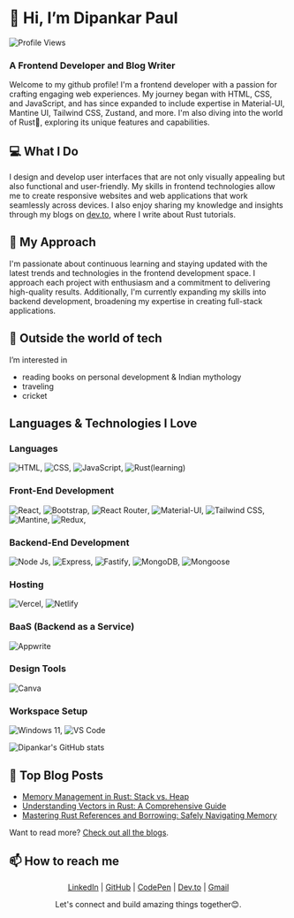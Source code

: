 # 👋 Hi, I’m Dipankar Paul

![Profile Views](https://komarev.com/ghpvc/?username=dipankarpaul2k&style=for-the-badge&base=100)

### A Frontend Developer and Blog Writer

Welcome to my github profile! I'm a frontend developer with a passion for crafting engaging web experiences. My journey began with HTML, CSS, and JavaScript, and has since expanded to include expertise in Material-UI, Mantine UI, Tailwind CSS, Zustand, and more. I'm also diving into the world of Rust🦀, exploring its unique features and capabilities.

## 💻 What I Do

I design and develop user interfaces that are not only visually appealing but also functional and user-friendly. My skills in frontend technologies allow me to create responsive websites and web applications that work seamlessly across devices. I also enjoy sharing my knowledge and insights through my blogs on [dev.to](https://dev.to/dipankarpaul), where I write about Rust tutorials.

## 🚀 My Approach

I'm passionate about continuous learning and staying updated with the latest trends and technologies in the frontend development space. I approach each project with enthusiasm and a commitment to delivering high-quality results. Additionally, I'm currently expanding my skills into backend development, broadening my expertise in creating full-stack applications.

## 👀 Outside the world of tech
I’m interested in
- reading books on personal development & Indian mythology
- traveling
- cricket

## Languages & Technologies I Love

### Languages
![HTML](https://img.shields.io/badge/HTML-E34F26?style=for-the-badge&logo=html5&logoColor=white),
![CSS](https://img.shields.io/badge/CSS-1572B6?style=for-the-badge&logo=css3&logoColor=white),
![JavaScript](https://img.shields.io/badge/JavaScript-323330?style=for-the-badge&logo=JavaScript&logoColor=white),
![Rust(learning)](https://img.shields.io/badge/Rust-F3633D?style=for-the-badge&logo=Rust&logoColor=white)

### Front-End Development
![React](https://img.shields.io/badge/React-20232A?style=for-the-badge&logo=React&logoColor=white),
![Bootstrap](https://img.shields.io/badge/Bootstrap-563D7C?style=for-the-badge&logo=Bootstrap&logoColor=white),
![React Router](https://img.shields.io/badge/React_Router-CA4245?style=for-the-badge&logo=React-Router&logoColor=white),
![Material-UI](https://img.shields.io/badge/Material_UI-007ACC?style=for-the-badge&logo=Mui&logoColor=white),
![Tailwind CSS](https://img.shields.io/badge/Tailwind-007ACC?style=for-the-badge&logo=Tailwind-Css&logoColor=white),
![Mantine](https://img.shields.io/badge/Mantine-339AF0.svg?style=for-the-badge&logo=Mantine&logoColor=white),
![Redux](https://img.shields.io/badge/Redux-593D88?style=for-the-badge&logo=Redux&logoColor=white),

### Backend-End Development
![Node Js](https://img.shields.io/badge/Node_Js-417E38?style=for-the-badge&logo=Node.Js&logoColor=white),
![Express](https://img.shields.io/badge/express-242526?style=for-the-badge&logo=express&logoColor=white),
![Fastify](https://img.shields.io/badge/Fastify-242526?style=for-the-badge&logo=Fastify&logoColor=white),
![MongoDB](https://img.shields.io/badge/MongoDB-417E38?style=for-the-badge&logo=MongoDB&logoColor=white),
![Mongoose](https://img.shields.io/badge/Mongoose-880000?style=for-the-badge&logo=Mongoose&logoColor=white)

### Hosting
![Vercel](https://img.shields.io/badge/Vercel-000000.svg?style=for-the-badge&logo=Vercel&logoColor=white),
![Netlify](https://img.shields.io/badge/Netlify-00C7B7.svg?style=for-the-badge&logo=Netlify&logoColor=white)

### BaaS (Backend as a Service)
![Appwrite](https://img.shields.io/badge/Appwrite-FD366E.svg?style=for-the-badge&logo=Appwrite&logoColor=white)

### Design Tools
![Canva](https://img.shields.io/badge/Canva-007ACC?style=for-the-badge&logo=Canva&logoColor=white)

### Workspace Setup
![Windows 11](https://img.shields.io/badge/Windows-007ACC?style=for-the-badge&logo=Windows&logoColor=white), 
![VS Code](https://img.shields.io/badge/VS_Code-007ACC?style=for-the-badge&logo=visual-studio-code&logoColor=white)

![Dipankar's GitHub stats](https://github-readme-stats.vercel.app/api?username=dipankarpaul2k&show_icons=true&bg_color=00000000)

## 📝 Top Blog Posts
- [Memory Management in Rust: Stack vs. Heap](https://dev.to/dipankarpaul/memory-management-in-rust-stack-vs-heap-3m45)
- [Understanding Vectors in Rust: A Comprehensive Guide](https://dev.to/dipankarpaul/understanding-vectors-in-rust-a-comprehensive-guide-1j7p)
- [Mastering Rust References and Borrowing: Safely Navigating Memory](https://dev.to/dipankarpaul/mastering-rust-references-and-borrowing-safely-navigating-memory-15d5)

Want to read more? [Check out all the blogs](https://dev.to/dipankarpaul).

## 📫 How to reach me

<div align='center'>
  <p>
    <a href='https://www.linkedin.com/in/iamdipankarpaul/'>LinkedIn</a>
    <span> | </span>
    <a href='https://github.com/dipankarpaul2k'>GitHub</a>
    <span> | </span>
    <a href='https://codepen.io/dipankarpaul2k'>CodePen</a>
    <span> | </span>
    <a href='https://dev.to/dipankarpaul'>Dev.to</a>
    <span> | </span>
    <a href='mailto:dipankarpaul.dev@gmail.com'>Gmail</a>
  </p>
  <p>Let's connect and build amazing things together😊.</p>
</div>

